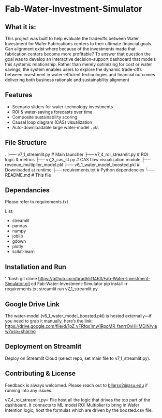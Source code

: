# Fab-Water-Investment-Simulator

## What it is:
This project was built to help evaluate the tradeoffs between Water Investment for Wafer Fabrications centers to their ultimate financial goals. Can alignment exist where because of the investments made that fabrication centers become more profitable?  To answer that question the goal was to develop an interactive decision-support dashboard that models this systemic relationship. Rather than merely optimizing for cost or water savings, the system enables users to explore the dynamic trade-offs between investment in water-efficient technologies and financial outcomes delivering both business rationale and sustainability alignment

## Features
- Scenario sliders for water-technology investments  
- ROI & water-savings forecasts over time  
- Composite sustainability scoring  
- Causal loop diagram (CAS) visualization  
- Auto-downloadable large water-model `.pkl`

## File Structure
.
├── v7_1_streamlit.py          # Main launcher
├── v7_4_roi_streamlit.py      # ROI logic & metrics
├── v7_3_cas_st.py             # CAS flow visualization module
├── revenue_multiplier_model.pkl
├── v6_1_water_model_boosted.pkl  # Downloaded at runtime
├── requirements.txt           # Python dependencies
└── README.md                  # This file

## Dependancies
Please refer to requirements.txt 

List:
- streamlit
- pandas
- numpy
- joblib
- gdown
- plotly
- scikit-learn



## Installation and Run
'''bash
git clone https://github.com/bradh511463/Fab-Water-Investment-Simulator.git
cd Fab-Water-Investment-Simulator
pip install -r requirements.txt
streamlit run v7_1_streamlit.py


## Google Drive Link
The water-model (v6_1_water_model_boosted.pkl) is hosted externally—if you need to grab it manually, here’s the link:
https://drive.google.com/file/d/1pZ_vFRfqx1mw1RpoMR_fanrrOvHHMDiN/view?usp=sharing

## Deployment on Streamlit
Deploy on Streamlit Cloud (select repo, set main file to v7_1_streamlit.py).


## Contributing & License
Feedback is always welcomed. Please reach out to bllarso2@asu.edu if running into any issues. 







v7_4_roi_streamlit.py= File host all the logic that drives the top part of the dashboard. It connects to ML model ROI Multiplier to bring in Wafer Intention logic, host the formulas which are driven by the boosted.csv file. 


